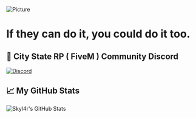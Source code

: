 [discord]: BkJYdaJ9n7

![Picture](https://i.pinimg.com/originals/9f/5f/bf/9f5fbf9e4aa1232c88f2cc4c88a6937b.gif)

# If they can do it, you could do it too.

## &#x1f4c2; City State RP ( FiveM ) Community Discord
[![Discord](https://img.shields.io/discord/799230234628849674?label=Skylar%20RP&style=for-the-badge)][discord]

## &#x1f4c8; My GitHub Stats

![Skyl4r's GitHub Stats](https://github-readme-stats.vercel.app/api?username=Skyl4r&hide=contribs,prs&show_icons=true&theme=dark)
